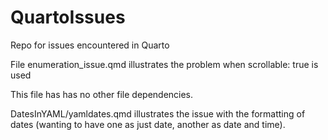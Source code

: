 # QuartoIssues
Repo for issues encountered in Quarto

File enumeration_issue.qmd illustrates the problem when scrollable: true is used 

This file has has no other file dependencies.

DatesInYAML/yamldates.qmd illustrates the issue with the formatting of dates (wanting to have one as just date, another as date and time).
